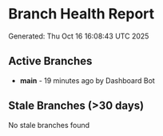 # Branch Health Report
Generated: Thu Oct 16 16:08:43 UTC 2025

## Active Branches
- **main** - 19 minutes ago by Dashboard Bot

## Stale Branches (>30 days)
No stale branches found
